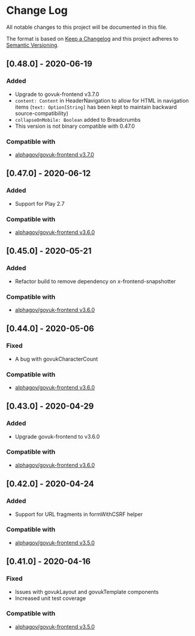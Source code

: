 # Change Log

All notable changes to this project will be documented in this file.

The format is based on [Keep a Changelog](http://keepachangelog.com/)
and this project adheres to [Semantic Versioning](http://semver.org/).

## [0.48.0] - 2020-06-19

### Added

- Upgrade to govuk-frontend v3.7.0
- `content: Content` in HeaderNavigation to allow for HTML in navigation items
(`text: Option[String]` has been kept to maintain backward source-compatibility)
- `collapseOnMobile: Boolean` added to Breadcrumbs
- This version is not binary compatible with 0.47.0

### Compatible with

- [alphagov/govuk-frontend v3.7.0](https://github.com/alphagov/govuk-frontend/releases/tag/v3.7.0)

## [0.47.0] - 2020-06-12

### Added

- Support for Play 2.7

### Compatible with

- [alphagov/govuk-frontend v3.6.0](https://github.com/alphagov/govuk-frontend/releases/tag/v3.6.0)

## [0.45.0] - 2020-05-21

### Added

- Refactor build to remove dependency on x-frontend-snapshotter

### Compatible with

- [alphagov/govuk-frontend v3.6.0](https://github.com/alphagov/govuk-frontend/releases/tag/v3.6.0)

## [0.44.0] - 2020-05-06

### Fixed

- A bug with govukCharacterCount

### Compatible with

- [alphagov/govuk-frontend v3.6.0](https://github.com/alphagov/govuk-frontend/releases/tag/v3.6.0)

## [0.43.0] - 2020-04-29

### Added

- Upgrade govuk-frontend to v3.6.0

### Compatible with

- [alphagov/govuk-frontend v3.6.0](https://github.com/alphagov/govuk-frontend/releases/tag/v3.6.0)

## [0.42.0] - 2020-04-24

### Added

- Support for URL fragments in formWithCSRF helper

### Compatible with

- [alphagov/govuk-frontend v3.5.0](https://github.com/alphagov/govuk-frontend/releases/tag/v3.5.0)

## [0.41.0] - 2020-04-16

### Fixed

- Issues with govukLayout and govukTemplate components
- Increased unit test coverage

### Compatible with

- [alphagov/govuk-frontend v3.5.0](https://github.com/alphagov/govuk-frontend/releases/tag/v3.5.0)
